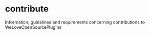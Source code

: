 # contribute
Information, guidelines and requirements concerning contributions to WeLoveOpenSourcePlugins
